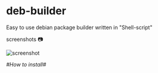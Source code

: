 # deb-builder
Easy to use debian package builder written in "Shell-script"


screenshots 📷

![screenshot](https://user-images.githubusercontent.com/91899799/153806328-e266f104-7a84-4f93-b66c-067b4eda687a.png)

*#How to install#*
